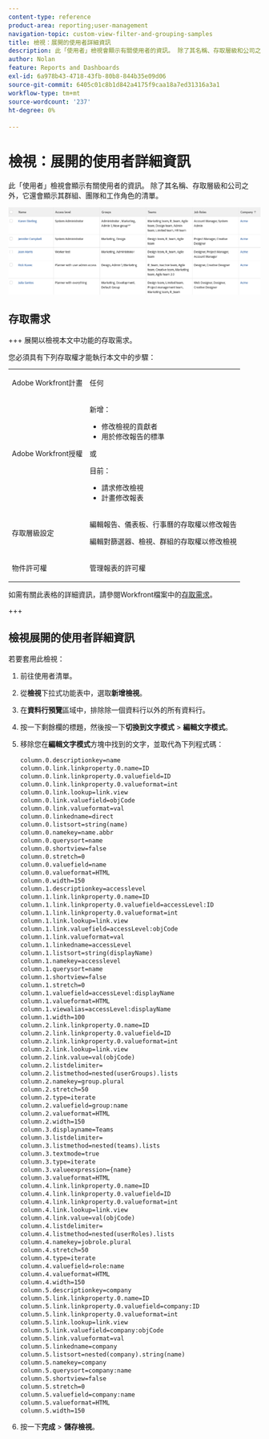 ```yaml
---
content-type: reference
product-area: reporting;user-management
navigation-topic: custom-view-filter-and-grouping-samples
title: 檢視：展開的使用者詳細資訊
description: 此「使用者」檢視會顯示有關使用者的資訊。 除了其名稱、存取層級和公司之外，它還會顯示其群組、團隊和工作角色的清單。
author: Nolan
feature: Reports and Dashboards
exl-id: 6a978b43-4718-43fb-80b8-844b35e09d06
source-git-commit: 6405c01c8b1d842a4175f9caa18a7ed31316a3a1
workflow-type: tm+mt
source-wordcount: '237'
ht-degree: 0%

---
```


# 檢視：展開的使用者詳細資訊

<!--Audited: 11/2024-->

此「使用者」檢視會顯示有關使用者的資訊。 除了其名稱、存取層級和公司之外，它還會顯示其群組、團隊和工作角色的清單。

![expanded_user_view.png](assets/expanded-user-view-350x75.png)

## 存取需求

+++ 展開以檢視本文中功能的存取需求。

您必須具有下列存取權才能執行本文中的步驟：

<table style="table-layout:auto"> 
 <col> 
 <col> 
 <tbody> 
  <tr> 
   <td role="rowheader">Adobe Workfront計畫</td> 
   <td> <p>任何</p> </td> 
  </tr> 
  <tr> 
   <td role="rowheader">Adobe Workfront授權</td> 
   <td> <p>新增：<ul><li>修改檢視的貢獻者</li><li>用於修改報告的標準</li></ul></p><p>或</p>目前：<ul><li>請求修改檢視</li><li>計畫修改報表</li></ul></p> </td> 
  </tr> 
  <tr> 
   <td role="rowheader">存取層級設定</td> 
   <td> <p>編輯報告、儀表板、行事曆的存取權以修改報告</p> <p>編輯對篩選器、檢視、群組的存取權以修改檢視</p> </td> 
  </tr>  
  <tr> 
   <td role="rowheader">物件許可權</td> 
   <td> <p>管理報表的許可權</p> </td> 
  </tr> 
 </tbody> 
</table>

如需有關此表格的詳細資訊，請參閱Workfront檔案中的[存取需求](/help/quicksilver/administration-and-setup/add-users/access-levels-and-object-permissions/access-level-requirements-in-documentation.md)。

+++

## 檢視展開的使用者詳細資訊

若要套用此檢視：

1. 前往使用者清單。
1. 從&#x200B;**檢視**&#x200B;下拉式功能表中，選取&#x200B;**新增檢視**。

1. 在&#x200B;**資料行預覽**&#x200B;區域中，排除除一個資料行以外的所有資料行。
1. 按一下剩餘欄的標題，然後按一下&#x200B;**切換到文字模式** > **編輯文字模式**。
1. 移除您在&#x200B;**編輯文字模式**&#x200B;方塊中找到的文字，並取代為下列程式碼：

   ```
   column.0.descriptionkey=name 
   column.0.link.linkproperty.0.name=ID
   column.0.link.linkproperty.0.valuefield=ID
   column.0.link.linkproperty.0.valueformat=int
   column.0.link.lookup=link.view
   column.0.link.valuefield=objCode
   column.0.link.valueformat=val
   column.0.linkedname=direct
   column.0.listsort=string(name)
   column.0.namekey=name.abbr
   column.0.querysort=name
   column.0.shortview=false
   column.0.stretch=0
   column.0.valuefield=name
   column.0.valueformat=HTML
   column.0.width=150
   column.1.descriptionkey=accesslevel
   column.1.link.linkproperty.0.name=ID
   column.1.link.linkproperty.0.valuefield=accessLevel:ID
   column.1.link.linkproperty.0.valueformat=int
   column.1.link.lookup=link.view
   column.1.link.valuefield=accessLevel:objCode
   column.1.link.valueformat=val
   column.1.linkedname=accessLevel
   column.1.listsort=string(displayName)
   column.1.namekey=accesslevel
   column.1.querysort=name
   column.1.shortview=false
   column.1.stretch=0
   column.1.valuefield=accessLevel:displayName
   column.1.valueformat=HTML
   column.1.viewalias=accessLevel:displayName
   column.1.width=100
   column.2.link.linkproperty.0.name=ID
   column.2.link.linkproperty.0.valuefield=ID
   column.2.link.linkproperty.0.valueformat=int
   column.2.link.lookup=link.view
   column.2.link.value=val(objCode)
   column.2.listdelimiter=
   column.2.listmethod=nested(userGroups).lists
   column.2.namekey=group.plural
   column.2.stretch=50
   column.2.type=iterate
   column.2.valuefield=group:name
   column.2.valueformat=HTML
   column.2.width=150
   column.3.displayname=Teams
   column.3.listdelimiter=
   column.3.listmethod=nested(teams).lists
   column.3.textmode=true
   column.3.type=iterate
   column.3.valueexpression={name}
   column.3.valueformat=HTML
   column.4.link.linkproperty.0.name=ID
   column.4.link.linkproperty.0.valuefield=ID
   column.4.link.linkproperty.0.valueformat=int
   column.4.link.lookup=link.view
   column.4.link.value=val(objCode)
   column.4.listdelimiter=
   column.4.listmethod=nested(userRoles).lists
   column.4.namekey=jobrole.plural
   column.4.stretch=50
   column.4.type=iterate
   column.4.valuefield=role:name
   column.4.valueformat=HTML
   column.4.width=150
   column.5.descriptionkey=company
   column.5.link.linkproperty.0.name=ID
   column.5.link.linkproperty.0.valuefield=company:ID
   column.5.link.linkproperty.0.valueformat=int
   column.5.link.lookup=link.view
   column.5.link.valuefield=company:objCode
   column.5.link.valueformat=val
   column.5.linkedname=company
   column.5.listsort=nested(company).string(name)
   column.5.namekey=company
   column.5.querysort=company:name
   column.5.shortview=false
   column.5.stretch=0
   column.5.valuefield=company:name
   column.5.valueformat=HTML
   column.5.width=150
   ```

1. 按一下&#x200B;**完成** > **儲存檢視**。
